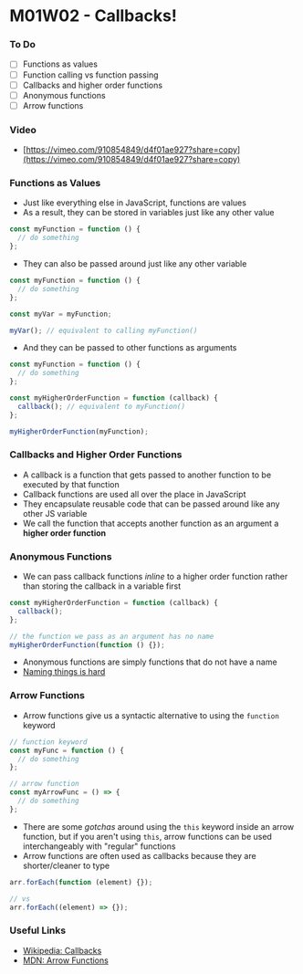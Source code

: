 # M01W02 - Callbacks!

### To Do

- [ ] Functions as values
- [ ] Function calling vs function passing
- [ ] Callbacks and higher order functions
- [ ] Anonymous functions
- [ ] Arrow functions

### Video

- [https://vimeo.com/910854849/d4f01ae927?share=copy](https://vimeo.com/910854849/d4f01ae927?share=copy)

### Functions as Values

- Just like everything else in JavaScript, functions are values
- As a result, they can be stored in variables just like any other value

```js
const myFunction = function () {
  // do something
};
```

- They can also be passed around just like any other variable

```js
const myFunction = function () {
  // do something
};

const myVar = myFunction;

myVar(); // equivalent to calling myFunction()
```

- And they can be passed to other functions as arguments

```js
const myFunction = function () {
  // do something
};

const myHigherOrderFunction = function (callback) {
  callback(); // equivalent to myFunction()
};

myHigherOrderFunction(myFunction);
```

### Callbacks and Higher Order Functions

- A callback is a function that gets passed to another function to be executed by that function
- Callback functions are used all over the place in JavaScript
- They encapsulate reusable code that can be passed around like any other JS variable
- We call the function that accepts another function as an argument a **higher order function**

### Anonymous Functions

- We can pass callback functions _inline_ to a higher order function rather than storing the callback in a variable first

```js
const myHigherOrderFunction = function (callback) {
  callback();
};

// the function we pass as an argument has no name
myHigherOrderFunction(function () {});
```

- Anonymous functions are simply functions that do not have a name
- [Naming things is hard](https://martinfowler.com/bliki/TwoHardThings.html)

### Arrow Functions

- Arrow functions give us a syntactic alternative to using the `function` keyword

```js
// function keyword
const myFunc = function () {
  // do something
};

// arrow function
const myArrowFunc = () => {
  // do something
};
```

- There are some _gotchas_ around using the `this` keyword inside an arrow function, but if you aren't using `this`, arrow functions can be used interchangeably with "regular" functions
- Arrow functions are often used as callbacks because they are shorter/cleaner to type

```js
arr.forEach(function (element) {});

// vs
arr.forEach((element) => {});
```

### Useful Links

- [Wikipedia: Callbacks](<https://en.wikipedia.org/wiki/Callback_(computer_programming)>)
- [MDN: Arrow Functions](https://developer.mozilla.org/en-US/docs/Web/JavaScript/Reference/Functions/Arrow_functions)